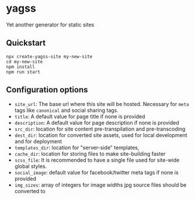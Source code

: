 # yagss
Yet another generator for static sites

## Quickstart

```
npx create-yagss-site my-new-site
cd my-new-site
npm install
npm run start
```

## Configuration options

- `site_url`: The base url where this site will be hosted. Necessary for `meta` tags like `canonical` and social sharing tags.
- `title`: A default value for page title if none is provided
- `description`: A default value for page description if none is provided
- `src_dir`: location for site content pre-transpilation and pre-transcoding
- `dest_dir`: location for converted site assets, used for local development and for deployment
- `templates_dir`: location for "server-side" templates,
- `cache_dir`: location for storing files to make site-building faster
- `scss_file`: It is recommended to have a single file used for site-wide global styles. 
- `social_image`: default value for facebook/twitter meta tags if none is provided
- `img_sizes`: array of integers for image widths jpg source files should be converted to
